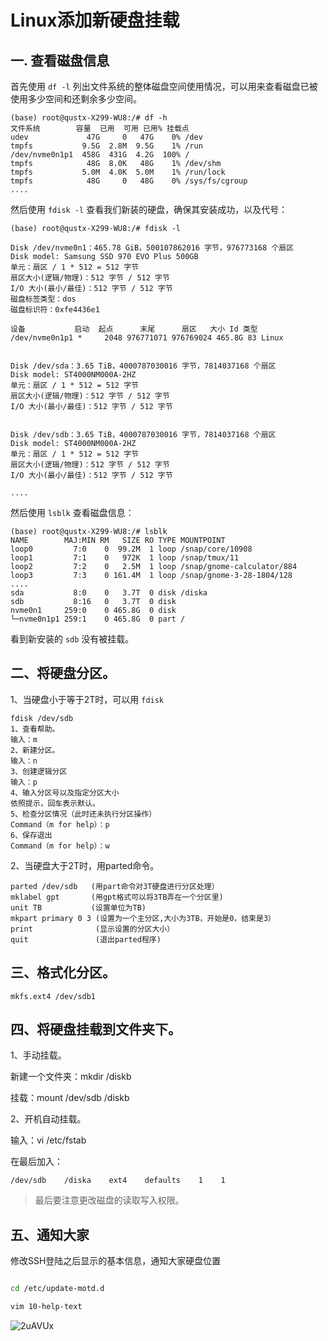 # Linux添加新硬盘挂载

## 一. 查看磁盘信息

首先使用 `df -l` 列出文件系统的整体磁盘空间使用情况，可以用来查看磁盘已被使用多少空间和还剩余多少空间。

```
(base) root@qustx-X299-WU8:/# df -h
文件系统        容量  已用  可用 已用% 挂载点
udev             47G     0   47G    0% /dev
tmpfs           9.5G  2.8M  9.5G    1% /run
/dev/nvme0n1p1  458G  431G  4.2G  100% /
tmpfs            48G  8.0K   48G    1% /dev/shm
tmpfs           5.0M  4.0K  5.0M    1% /run/lock
tmpfs            48G     0   48G    0% /sys/fs/cgroup
....
```

然后使用 `fdisk -l` 查看我们新装的硬盘，确保其安装成功，以及代号：

```
(base) root@qustx-X299-WU8:/# fdisk -l

Disk /dev/nvme0n1：465.78 GiB，500107862016 字节，976773168 个扇区
Disk model: Samsung SSD 970 EVO Plus 500GB          
单元：扇区 / 1 * 512 = 512 字节
扇区大小(逻辑/物理)：512 字节 / 512 字节
I/O 大小(最小/最佳)：512 字节 / 512 字节
磁盘标签类型：dos
磁盘标识符：0xfe4436e1

设备           启动  起点      末尾      扇区   大小 Id 类型
/dev/nvme0n1p1 *     2048 976771071 976769024 465.8G 83 Linux


Disk /dev/sda：3.65 TiB，4000787030016 字节，7814037168 个扇区
Disk model: ST4000NM000A-2HZ
单元：扇区 / 1 * 512 = 512 字节
扇区大小(逻辑/物理)：512 字节 / 512 字节
I/O 大小(最小/最佳)：512 字节 / 512 字节


Disk /dev/sdb：3.65 TiB，4000787030016 字节，7814037168 个扇区
Disk model: ST4000NM000A-2HZ
单元：扇区 / 1 * 512 = 512 字节
扇区大小(逻辑/物理)：512 字节 / 512 字节
I/O 大小(最小/最佳)：512 字节 / 512 字节

....
```

然后使用 `lsblk` 查看磁盘信息：

```
(base) root@qustx-X299-WU8:/# lsblk
NAME        MAJ:MIN RM   SIZE RO TYPE MOUNTPOINT
loop0         7:0    0  99.2M  1 loop /snap/core/10908
loop1         7:1    0   972K  1 loop /snap/tmux/11
loop2         7:2    0   2.5M  1 loop /snap/gnome-calculator/884
loop3         7:3    0 161.4M  1 loop /snap/gnome-3-28-1804/128
....
sda           8:0    0   3.7T  0 disk /diska
sdb           8:16   0   3.7T  0 disk 
nvme0n1     259:0    0 465.8G  0 disk 
└─nvme0n1p1 259:1    0 465.8G  0 part /
```

看到新安装的 `sdb` 没有被挂载。

## 二、将硬盘分区。

1、当硬盘小于等于2T时，可以用 `fdisk` 

```
fdisk /dev/sdb
1、查看帮助。
输入：m
2、新建分区。
输入：n
3、创建逻辑分区
输入：p
4、输入分区号以及指定分区大小
依照提示，回车表示默认。
5、检查分区情况（此时还未执行分区操作）
Command（m for help）：p 
6、保存退出
Command（m for help）：w
```

2、当硬盘大于2T时，用parted命令。

```
parted /dev/sdb   (用part命令对3T硬盘进行分区处理）
mklabel gpt       (用gpt格式可以将3TB弄在一个分区里)
unit TB           (设置单位为TB)
mkpart primary 0 3 (设置为一个主分区,大小为3TB，开始是0，结束是3）
print              (显示设置的分区大小）
quit               (退出parted程序)
```

## 三、格式化分区。

```
mkfs.ext4 /dev/sdb1
```

## 四、将硬盘挂载到文件夹下。

1、手动挂载。

新建一个文件夹：mkdir /diskb

挂载：mount /dev/sdb /diskb

2、开机自动挂载。

输入：vi /etc/fstab

在最后加入：

```
/dev/sdb    /diska    ext4    defaults    1    1
```

> 最后要注意更改磁盘的读取写入权限。

## 五、通知大家

修改SSH登陆之后显示的基本信息，通知大家硬盘位置

```bash

cd /etc/update-motd.d

vim 10-help-text

```

![2uAVUx](https://cdn.jsdelivr.net/gh/Flionay/pic_bed@master/Upic/202104/2uAVUx.png)